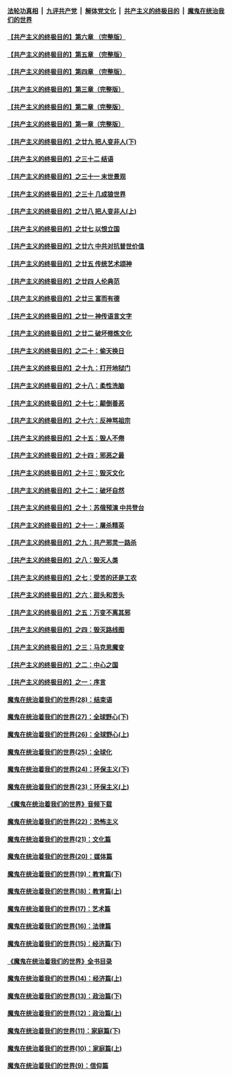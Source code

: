 

####  [法轮功真相](../../../../basic/blob/master/README.md?t=04291703) &nbsp;|&nbsp; [九评共产党](../../../../9ping.md/blob/master/README.md?t=04291703) &nbsp;|&nbsp; [解体党文化](../../../../jtdwh.md/blob/master/README.md?t=04291703)  &nbsp;|&nbsp; [共产主义的终极目的](../../../../gczydzjmd.md/blob/master/README.md?t=04291703) &nbsp;|&nbsp; [魔鬼在统治我们的世界](../../../../mgztzwmdsj.md/blob/master/README.md?t=04291703) 

#### [【共产主义的终极目的】第六章 （完整版）](../pages/nsc422/n11428913.md?t=04291703) 

#### [【共产主义的终极目的】第五章 （完整版）](../pages/nsc422/n11428912.md?t=04291703) 

#### [【共产主义的终极目的】第四章 （完整版）](../pages/nsc422/n11428907.md?t=04291703) 

#### [【共产主义的终极目的】第三章（完整版）](../pages/nsc422/n11428848.md?t=04291703) 

#### [【共产主义的终极目的】第二章（完整版）](../pages/nsc422/n11428831.md?t=04291703) 

#### [【共产主义的终极目的】第一章（完整版）](../pages/nsc422/n11417651.md?t=04291703) 

#### [【共产主义的终极目的】之廿九 把人变非人(下)](../pages/nsc422/n11344140.md?t=04291703) 

#### [【共产主义的终极目的】之三十二 结语](../pages/nsc422/n11360535.md?t=04291703) 

#### [【共产主义的终极目的】之三十一 末世景观](../pages/nsc422/n11351129.md?t=04291703) 

#### [【共产主义的终极目的】之三十 几成狼世界](../pages/nsc422/n11348280.md?t=04291703) 

#### [【共产主义的终极目的】之廿八 把人变非人(上)](../pages/nsc422/n11340492.md?t=04291703) 

#### [【共产主义的终极目的】之廿七 以恨立国](../pages/nsc422/n11336944.md?t=04291703) 

#### [【共产主义的终极目的】之廿六 中共对抗普世价值](../pages/nsc422/n11324785.md?t=04291703) 

#### [【共产主义的终极目的】之廿五 传统艺术颂神](../pages/nsc422/n11296396.md?t=04291703) 

#### [【共产主义的终极目的】之廿四 人伦典范](../pages/nsc422/n11296397.md?t=04291703) 

#### [【共产主义的终极目的】之廿三 富而有德](../pages/nsc422/n11283598.md?t=04291703) 

#### [【共产主义的终极目的】之廿一 神传语言文字](../pages/nsc422/n11263265.md?t=04291703) 

#### [【共产主义的终极目的】之廿二 破坏修炼文化](../pages/nsc422/n11245728.md?t=04291703) 

#### [【共产主义的终极目的】之二十：偷天换日](../pages/nsc422/n11238846.md?t=04291703) 

#### [【共产主义的终极目的】之十九：打开地狱门](../pages/nsc422/n11206376.md?t=04291703) 

#### [【共产主义的终极目的】之十八：柔性洗脑](../pages/nsc422/n11199994.md?t=04291703) 

#### [【共产主义的终极目的】之十七：颠倒善恶](../pages/nsc422/n11179782.md?t=04291703) 

#### [【共产主义的终极目的】之十六：反神骂祖宗](../pages/nsc422/n11166798.md?t=04291703) 

#### [【共产主义的终极目的】之十五：毁人不倦](../pages/nsc422/n11166792.md?t=04291703) 

#### [【共产主义的终极目的】之十四：邪恶之最](../pages/nsc422/n11150249.md?t=04291703) 

#### [【共产主义的终极目的】之十三：毁灭文化](../pages/nsc422/n11135227.md?t=04291703) 

#### [【共产主义的终极目的】之十二：破坏自然](../pages/nsc422/n11135214.md?t=04291703) 

#### [【共产主义的终极目的】之十：苏俄预演 中共登台](../pages/nsc422/n11118424.md?t=04291703) 

#### [【共产主义的终极目的】之十一：屠杀精英](../pages/nsc422/n11118442.md?t=04291703) 

#### [【共产主义的终极目的】之九：共产邪灵一路杀](../pages/nsc422/n11114139.md?t=04291703) 

#### [【共产主义的终极目的】之八：毁灭人类](../pages/nsc422/n11108503.md?t=04291703) 

#### [【共产主义的终极目的】之七：受苦的还是工农](../pages/nsc422/n11101809.md?t=04291703) 

#### [【共产主义的终极目的】之六：甜头和苦头](../pages/nsc422/n11096971.md?t=04291703) 

#### [【共产主义的终极目的】之五：万变不离其邪](../pages/nsc422/n11091285.md?t=04291703) 

#### [【共产主义的终极目的】之四：毁灭路线图](../pages/nsc422/n11086284.md?t=04291703) 

#### [【共产主义的终极目的】之三：马克思魔变](../pages/nsc422/n11061941.md?t=04291703) 

#### [【共产主义的终极目的】之二：中心之国](../pages/nsc422/n11047728.md?t=04291703) 

#### [【共产主义的终极目的】之一：序言](../pages/nsc422/n11086077.md?t=04291703) 

#### [魔鬼在统治着我们的世界(28)：结束语](../pages/nsc422/n10936246.md?t=04291703) 

#### [魔鬼在统治着我们的世界(27)：全球野心(下)](../pages/nsc422/n10928319.md?t=04291703) 

#### [魔鬼在统治着我们的世界(26)：全球野心(上)](../pages/nsc422/n10900318.md?t=04291703) 

#### [魔鬼在统治着我们的世界(25)：全球化](../pages/nsc422/n10788205.md?t=04291703) 

#### [魔鬼在统治着我们的世界(24)：环保主义(下)](../pages/nsc422/n10695307.md?t=04291703) 

#### [魔鬼在统治着我们的世界(23)：环保主义(上)](../pages/nsc422/n10688613.md?t=04291703) 

#### [《魔鬼在统治着我们的世界》音频下载](../pages/nsc422/n10635553.md?t=04291703) 

#### [魔鬼在统治着我们的世界(22)：恐怖主义](../pages/nsc422/n10614727.md?t=04291703) 

#### [魔鬼在统治着我们的世界(21)：文化篇](../pages/nsc422/n10597706.md?t=04291703) 

#### [魔鬼在统治着我们的世界(20)：媒体篇](../pages/nsc422/n10586579.md?t=04291703) 

#### [魔鬼在统治着我们的世界(19)：教育篇(下)](../pages/nsc422/n10564808.md?t=04291703) 

#### [魔鬼在统治着我们的世界(18)：教育篇(上)](../pages/nsc422/n10526970.md?t=04291703) 

#### [魔鬼在统治着我们的世界(17)：艺术篇](../pages/nsc422/n10499093.md?t=04291703) 

#### [魔鬼在统治着我们的世界(16)：法律篇](../pages/nsc422/n10485969.md?t=04291703) 

#### [魔鬼在统治着我们的世界(15)：经济篇(下)](../pages/nsc422/n10469975.md?t=04291703) 

#### [《魔鬼在统治着我们的世界》全书目录](../pages/nsc422/n10464261.md?t=04291703) 

#### [魔鬼在统治着我们的世界(14)：经济篇(上)](../pages/nsc422/n10457370.md?t=04291703) 

#### [魔鬼在统治着我们的世界(13)：政治篇(下)](../pages/nsc422/n10448270.md?t=04291703) 

#### [魔鬼在统治着我们的世界(12)：政治篇(上)](../pages/nsc422/n10444576.md?t=04291703) 

#### [魔鬼在统治着我们的世界(11)：家庭篇(下)](../pages/nsc422/n10440961.md?t=04291703) 

#### [魔鬼在统治着我们的世界(10)：家庭篇(上)](../pages/nsc422/n10435448.md?t=04291703) 

#### [魔鬼在统治着我们的世界(9)：信仰篇](../pages/nsc422/n10432159.md?t=04291703) 

